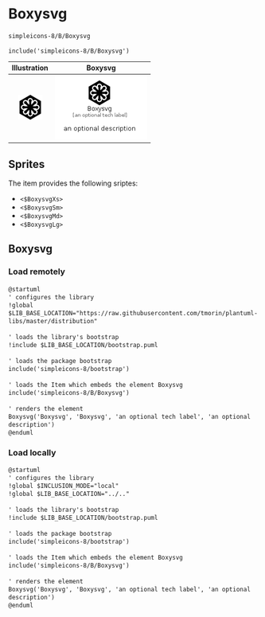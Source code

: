# Boxysvg


```text
simpleicons-8/B/Boxysvg
```

```text
include('simpleicons-8/B/Boxysvg')
```



| Illustration | Boxysvg |
| :---: | :---: |
| ![illustration for Illustration](../../simpleicons-8/B/Boxysvg.png) | ![illustration for Boxysvg](../../simpleicons-8/B/Boxysvg.Local.png) |



## Sprites
The item provides the following sriptes:

- `<$BoxysvgXs>`
- `<$BoxysvgSm>`
- `<$BoxysvgMd>`
- `<$BoxysvgLg>`





## Boxysvg

### Load remotely
```plantuml
@startuml
' configures the library
!global $LIB_BASE_LOCATION="https://raw.githubusercontent.com/tmorin/plantuml-libs/master/distribution"

' loads the library's bootstrap
!include $LIB_BASE_LOCATION/bootstrap.puml

' loads the package bootstrap
include('simpleicons-8/bootstrap')

' loads the Item which embeds the element Boxysvg
include('simpleicons-8/B/Boxysvg')

' renders the element
Boxysvg('Boxysvg', 'Boxysvg', 'an optional tech label', 'an optional description')
@enduml
```

### Load locally
```plantuml
@startuml
' configures the library
!global $INCLUSION_MODE="local"
!global $LIB_BASE_LOCATION="../.."

' loads the library's bootstrap
!include $LIB_BASE_LOCATION/bootstrap.puml

' loads the package bootstrap
include('simpleicons-8/bootstrap')

' loads the Item which embeds the element Boxysvg
include('simpleicons-8/B/Boxysvg')

' renders the element
Boxysvg('Boxysvg', 'Boxysvg', 'an optional tech label', 'an optional description')
@enduml
```

